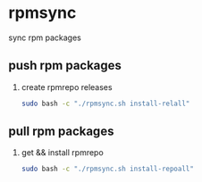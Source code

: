# rpmsync
sync rpm packages

## push rpm packages

1. create rpmrepo releases
   ```bash
   sudo bash -c "./rpmsync.sh install-relall"
   ```

## pull rpm packages
1. get && install rpmrepo 
   ```bash
   sudo bash -c "./rpmsync.sh install-repoall"
   ```
